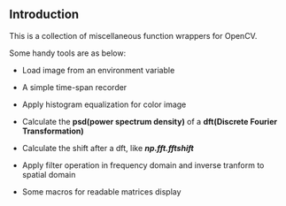 ## Introduction

This is a collection of miscellaneous function wrappers for OpenCV. 

Some handy tools are as below:

- Load image from an environment variable


- A simple time-span recorder


- Apply histogram equalization for color image


- Calculate the __psd(power spectrum density)__ of a __dft(Discrete Fourier Transformation)__


- Calculate the shift after a dft, like __*np.fft.fftshift*__


- Apply filter operation in frequency domain and inverse tranform to spatial domain


- Some macros for readable matrices display